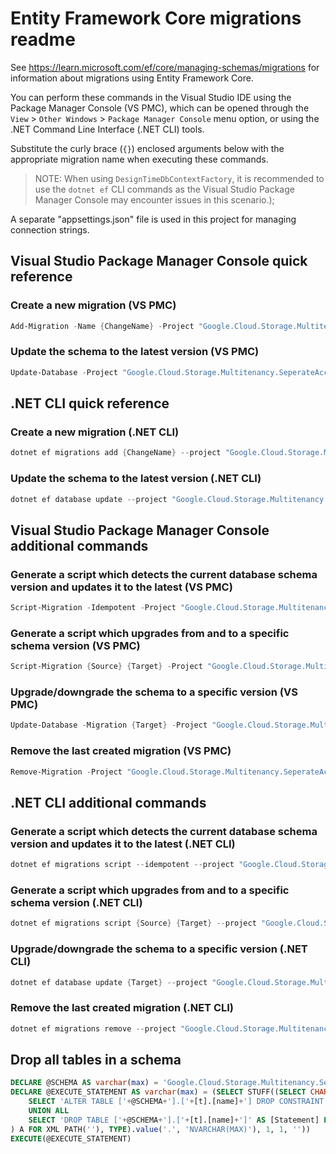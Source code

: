 # Entity Framework Core migrations readme

See <https://learn.microsoft.com/ef/core/managing-schemas/migrations> for information about migrations
using Entity Framework Core.

You can perform these commands in the Visual Studio IDE using the Package Manager Console (VS PMC), which can
be opened through the `View` > `Other Windows` > `Package Manager Console` menu option, or using the .NET
Command Line Interface (.NET CLI) tools.

Substitute the curly brace (`{}`) enclosed arguments below with the appropriate migration name when
executing these commands.

> NOTE: When using `DesignTimeDbContextFactory`, it is recommended to use the `dotnet ef` CLI
> commands as the Visual Studio Package Manager Console may encounter issues in this scenario.);

A separate "appsettings.json" file is used in this project for managing connection strings.

## Visual Studio Package Manager Console quick reference

### Create a new migration (VS PMC)

```powershell
Add-Migration -Name {ChangeName} -Project "Google.Cloud.Storage.Multitenancy.SeperateAccount.Tests.Infrastructure" -Context "ApplicationDbContext"  -- {ConnectionStringName}
```

### Update the schema to the latest version (VS PMC)

```powershell
Update-Database -Project "Google.Cloud.Storage.Multitenancy.SeperateAccount.Tests.Infrastructure" -Context "ApplicationDbContext"  -- {ConnectionStringName}
```

## .NET CLI quick reference

### Create a new migration (.NET CLI)

```powershell
dotnet ef migrations add {ChangeName} --project "Google.Cloud.Storage.Multitenancy.SeperateAccount.Tests.Infrastructure" --context "ApplicationDbContext" -- {ConnectionStringName}
```

### Update the schema to the latest version (.NET CLI)

```powershell
dotnet ef database update --project "Google.Cloud.Storage.Multitenancy.SeperateAccount.Tests.Infrastructure" --context "ApplicationDbContext" -- {ConnectionStringName}
```

## Visual Studio Package Manager Console additional commands

### Generate a script which detects the current database schema version and updates it to the latest (VS PMC)

```powershell
Script-Migration -Idempotent -Project "Google.Cloud.Storage.Multitenancy.SeperateAccount.Tests.Infrastructure" -Context "ApplicationDbContext"  -- {ConnectionStringName}
```

### Generate a script which upgrades from and to a specific schema version (VS PMC)

```powershell
Script-Migration {Source} {Target} -Project "Google.Cloud.Storage.Multitenancy.SeperateAccount.Tests.Infrastructure" -Context "ApplicationDbContext"  -- {ConnectionStringName}
```

### Upgrade/downgrade the schema to a specific version (VS PMC)

```powershell
Update-Database -Migration {Target} -Project "Google.Cloud.Storage.Multitenancy.SeperateAccount.Tests.Infrastructure" -Context "ApplicationDbContext"  -- {ConnectionStringName}
```

### Remove the last created migration (VS PMC)

```powershell
Remove-Migration -Project "Google.Cloud.Storage.Multitenancy.SeperateAccount.Tests.Infrastructure" -Context "ApplicationDbContext"  -- {ConnectionStringName}
```

## .NET CLI additional commands

### Generate a script which detects the current database schema version and updates it to the latest (.NET CLI)

```powershell
dotnet ef migrations script --idempotent --project "Google.Cloud.Storage.Multitenancy.SeperateAccount.Tests.Infrastructure" --context "ApplicationDbContext" -- {ConnectionStringName}
```

### Generate a script which upgrades from and to a specific schema version (.NET CLI)

```powershell
dotnet ef migrations script {Source} {Target} --project "Google.Cloud.Storage.Multitenancy.SeperateAccount.Tests.Infrastructure" --context "ApplicationDbContext" -- {ConnectionStringName}
```

### Upgrade/downgrade the schema to a specific version (.NET CLI)

```powershell
dotnet ef database update {Target} --project "Google.Cloud.Storage.Multitenancy.SeperateAccount.Tests.Infrastructure" --context "ApplicationDbContext" -- {ConnectionStringName}
```

### Remove the last created migration (.NET CLI)

```powershell
dotnet ef migrations remove --project "Google.Cloud.Storage.Multitenancy.SeperateAccount.Tests.Infrastructure" --context "ApplicationDbContext" -- {ConnectionStringName}
```

## Drop all tables in a schema

```sql
DECLARE @SCHEMA AS varchar(max) = 'Google.Cloud.Storage.Multitenancy.SeperateAccount.Tests'
DECLARE @EXECUTE_STATEMENT AS varchar(max) = (SELECT STUFF((SELECT CHAR(13) + CHAR(10) + [Statement] FROM (
    SELECT 'ALTER TABLE ['+@SCHEMA+'].['+[t].[name]+'] DROP CONSTRAINT ['+[fk].[name]+']' AS [Statement] FROM [sys].[foreign_keys] AS [fk] INNER JOIN [sys].[tables] AS [t] ON [t].[object_id] = [fk].[parent_object_id] INNER JOIN [sys].[schemas] AS [s] ON [s].[schema_id] = [t].[schema_id] WHERE [s].[name] = @SCHEMA
    UNION ALL
    SELECT 'DROP TABLE ['+@SCHEMA+'].['+[t].[name]+']' AS [Statement] FROM [sys].[tables] AS [t] INNER JOIN [sys].[schemas] AS [s] ON [s].[schema_id] = [t].[schema_id] WHERE [s].[name] = @SCHEMA
) A FOR XML PATH(''), TYPE).value('.', 'NVARCHAR(MAX)'), 1, 1, ''))
EXECUTE(@EXECUTE_STATEMENT)
```
